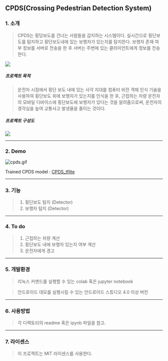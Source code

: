 <h2>CPDS(Crossing Pedestrian Detection System)</h2>

<h3>1. 소개</h3>

>CPDS는 횡당보도를 건너는 사람들을 감지하는 시스템이다.
>실시간으로 횡단보도를 탐지하고 횡단보도내에 있는 보행자가 있는지를 탐지한다. 보행자 존재 여부 정보를 서버로 전송을 한 후 서버는 주변에 있는 클라이언트에게 정보를 전송한다.

<img src = 'https://user-images.githubusercontent.com/38209962/91653694-efcbbc00-eadd-11ea-918f-5f06aed738ed.PNG'/>

<h5>프로젝트 목적</h5>

>운전자 시점에서 횡단 보도 내에 있는 사각 지대를 컴퓨터 비전 객체 인식 기술을 사용하여 횡단보도 위에 보행자가 있는지를 인식을 한 후, 근접하는 차량 운전자의 모바일 디바이스에 횡단보도에 보행자가 있다는 것을 알려줌으로써, 운전자의 경각심을 높여 교통사고 발생율을 줄이는 것이다. 

<h5>프로젝트 구성도</h5>
<img src = 'https://user-images.githubusercontent.com/38209962/91659631-f4a76480-eb0b-11ea-84dd-9979c8e596c9.PNG' />

----

<h3>2. Demo</h3>

![cpds.gif](https://user-images.githubusercontent.com/16396879/91698344-87e4a680-ebad-11ea-90da-9abd8bb8ea50.gif)

Trained CPDS model : [CPDS_tflite](https://drive.google.com/file/d/1ZxObpKaG8bLLwvwBY0cmXj0ptHm-z54C/view?usp=sharing)

----

<h3>3. 기능</h3>

>1. 횡단보도 탐지 (Detector) 
>2. 보행자 탐지 (Detector)

----

<h3>4. To do</h3>

>1. 근접하는 차량 계산
>2. 횡단보도 내에 보행자 있는지 여부 계산
>3. 운전자에게 경고

----

<h3>5. 개발환경</h3>

>리눅스 커맨드를 실행할 수 있는 colab 혹은 jupyter notebook

>안드로이드 데모를 실행시킬 수 있는 안드로이드 스튜디오 4.0 이상 버전

----

<h3>6. 사용방법</h3>

> 각 디렉토리의 readme 혹은 ipynb 파일을 참고.

----

<h3>7. 라이센스</h3>

>이 프로젝트는 MIT 라이센스를 사용한다.




